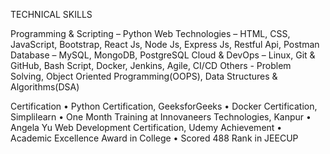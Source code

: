TECHNICAL SKILLS


Programming & Scripting – Python
Web Technologies – HTML, CSS, JavaScript, Bootstrap, React Js, Node Js, Express Js, Restful Api, Postman
Database – MySQL, MongoDB, PostgreSQL
Cloud & DevOps – Linux, Git & GitHub, Bash Script, Docker, Jenkins, Agile, CI/CD 
Others - Problem Solving, Object Oriented Programming(OOPS), Data Structures & Algorithms(DSA)

Certification
•	Python Certification, GeeksforGeeks
•	Docker Certification, Simplilearn
•	One Month Training at Innovaneers Technologies, Kanpur
•	Angela Yu Web Development Certification, Udemy
Achievement
•	Academic Excellence Award in College
•	Scored 488 Rank in JEECUP


